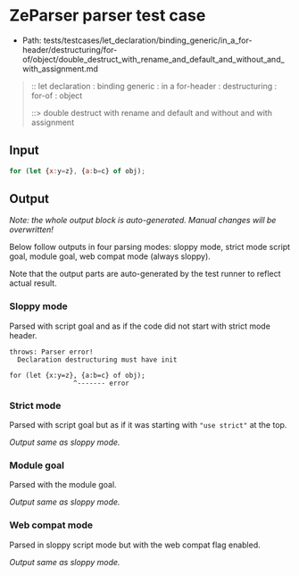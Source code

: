 # ZeParser parser test case

- Path: tests/testcases/let_declaration/binding_generic/in_a_for-header/destructuring/for-of/object/double_destruct_with_rename_and_default_and_without_and_with_assignment.md

> :: let declaration : binding generic : in a for-header : destructuring : for-of : object
>
> ::> double destruct with rename and default and without and with assignment

## Input

`````js
for (let {x:y=z}, {a:b=c} of obj);
`````

## Output

_Note: the whole output block is auto-generated. Manual changes will be overwritten!_

Below follow outputs in four parsing modes: sloppy mode, strict mode script goal, module goal, web compat mode (always sloppy).

Note that the output parts are auto-generated by the test runner to reflect actual result.

### Sloppy mode

Parsed with script goal and as if the code did not start with strict mode header.

`````
throws: Parser error!
  Declaration destructuring must have init

for (let {x:y=z}, {a:b=c} of obj);
                ^------- error
`````

### Strict mode

Parsed with script goal but as if it was starting with `"use strict"` at the top.

_Output same as sloppy mode._

### Module goal

Parsed with the module goal.

_Output same as sloppy mode._

### Web compat mode

Parsed in sloppy script mode but with the web compat flag enabled.

_Output same as sloppy mode._
